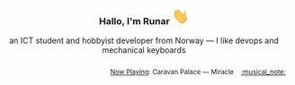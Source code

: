 <h3 align="center">Hallo, I'm Runar <img src="./assets/wave.gif" width="30px" height="30px"></h3>

<div align="center">an ICT student and hobbyist developer from Norway — I like devops and mechanical keyboards</div>

<br/>
<div align="right"><sub>
  <a href="https://www.last.fm/user/runarsf">Now Playing</a>: Caravan Palace &mdash; Miracle &nbsp;&nbsp; <a href="https:&#x2F;&#x2F;www.last.fm&#x2F;music&#x2F;Caravan+Palace&#x2F;_&#x2F;Miracle">:musical_note:</a>
</sub></div>

